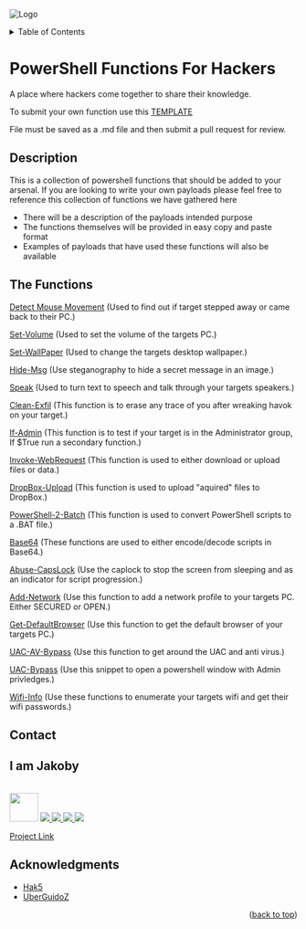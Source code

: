 ![Logo](https://github.com/I-Am-Jakoby/hak5-submissions/blob/main/Assets/logo-170-px.png?raw=true)

<!-- TABLE OF CONTENTS -->
<details>
  <summary>Table of Contents</summary>
  <ol>
    <li><a href="#Description">Description</a></li>
    <li><a href="#The-Functions">The Functions</a></li>
    <li><a href="#Contact">Contact</a></li>
    <li><a href="#Acknowledgments">Acknowledgments</a></li>
  </ol>
</details>

# PowerShell Functions For Hackers

A place where hackers come together to share their knowledge.

To submit your own function use this [TEMPLATE](https://github.com/I-Am-Jakoby/PowerShell-for-Hackers/blob/main/template.md) 

File must be saved as a .md file and then submit a pull request for review.

## Description

This is a collection of powershell functions that should be added to your arsenal. 
If you are looking to write your own payloads 
please feel free to reference this collection of functions we have gathered here

* There will be a description of the payloads intended purpose 
* The functions themselves will be provided in easy copy and paste format 
* Examples of payloads that have used these functions will also be available  

## The Functions

[Detect Mouse Movement](https://github.com/I-Am-Jakoby/PowerShell-for-Hackers/blob/main/Functions/Detect-Mouse-Movement.md)
(Used to find out if target stepped away or came back to their PC.)

[Set-Volume](https://github.com/I-Am-Jakoby/PowerShell-for-Hackers/blob/main/Functions/Set-Volume.md)
(Used to set the volume of the targets PC.)

[Set-WallPaper](https://github.com/I-Am-Jakoby/PowerShell-for-Hackers/blob/main/Functions/Set-WallPaper.md)
(Used to change the targets desktop wallpaper.)

[Hide-Msg](https://github.com/I-Am-Jakoby/PowerShell-for-Hackers/blob/main/Functions/Hide-Msg.md)
(Use steganography to hide a secret message in an image.)

[Speak](https://github.com/I-Am-Jakoby/PowerShell-for-Hackers/blob/main/Functions/Speak.md)
(Used to turn text to speech and talk through your targets speakers.)

[Clean-Exfil](https://github.com/I-Am-Jakoby/PowerShell-for-Hackers/blob/main/Functions/Clean-Exfil.md)
(This function is to erase any trace of you after wreaking havok on your target.)

[If-Admin](https://github.com/I-Am-Jakoby/PowerShell-for-Hackers/blob/main/Functions/If-Admin.md)
(This function is to test if your target is in the Administrator group, If $True run a secondary function.)

[Invoke-WebRequest](https://github.com/I-Am-Jakoby/PowerShell-for-Hackers/blob/main/Functions/Invoke-WebRequest.md)
(This function is used to either download or upload files or data.)

[DropBox-Upload](https://github.com/I-Am-Jakoby/PowerShell-for-Hackers/blob/main/Functions/DropBox-Upload.md)
(This function is used to upload "aquired" files to DropBox.)

[PowerShell-2-Batch](https://github.com/I-Am-Jakoby/PowerShell-for-Hackers/blob/main/Functions/PowerShell-2-Batch.md)
(This function is used to convert PowerShell scripts to a .BAT file.)

[Base64](https://github.com/I-Am-Jakoby/PowerShell-for-Hackers/blob/main/Functions/B64.md)
(These functions are used to either encode/decode scripts in Base64.)

[Abuse-CapsLock](https://github.com/I-Am-Jakoby/PowerShell-for-Hackers/blob/main/Functions/Abuse-CapsLock.md)
(Use the caplock to stop the screen from sleeping and as an indicator for script progression.)

[Add-Network](https://github.com/I-Am-Jakoby/PowerShell-for-Hackers/blob/main/Functions/Add-Network.md)
(Use this function to add a network profile to your targets PC. Either SECURED or OPEN.)

[Get-DefaultBrowser](https://github.com/I-Am-Jakoby/PowerShell-for-Hackers/blob/main/Functions/DefaultBrowser.md)
(Use this function to get the default browser of your targets PC.)

[UAC-AV-Bypass](https://github.com/I-Am-Jakoby/PowerShell-for-Hackers/blob/main/Functions/UAC-AV-Bypass.md)
(Use this function to get around the UAC and anti virus.)

[UAC-Bypass](https://github.com/I-Am-Jakoby/PowerShell-for-Hackers/blob/main/Functions/UAC-Bypass.md)
(Use this snippet to open a powershell window with Admin privledges.)

[Wifi-Info](https://github.com/I-Am-Jakoby/PowerShell-for-Hackers/blob/main/Functions/Wifi-Info.md)
(Use these functions to enumerate your targets wifi and get their wifi passwords.)


<!-- CONTACT -->
## Contact

<div><h2>I am Jakoby</h2></div>
  <p><br/>
  
  <img src="https://media.giphy.com/media/VgCDAzcKvsR6OM0uWg/giphy.gif" width="50"> 
  
  <a href="https://github.com/I-Am-Jakoby/">
    <img src="https://img.shields.io/badge/GitHub-I--Am--Jakoby-blue">
  </a>
  
  <a href="https://www.instagram.com/i_am_jakoby/">
    <img src="https://img.shields.io/badge/Instagram-i__am__jakoby-red">
  </a>
  
  <a href="https://twitter.com/I_Am_Jakoby/">
    <img src="https://img.shields.io/badge/Twitter-I__Am__Jakoby-blue">
  </a>
  
  <a href="https://www.youtube.com/c/IamJakoby/">
    <img src="https://img.shields.io/badge/YouTube-I_am_Jakoby-red">
  </a>

  [Project Link](https://github.com/I-Am-Jakoby/PowerShell-for-Hackers)
</p>

<!-- ACKNOWLEDGMENTS -->
## Acknowledgments

* [Hak5](https://hak5.org/)
* [UberGuidoZ](https://github.com/UberGuidoZ)




<p align="right">(<a href="#top">back to top</a>)</p>

